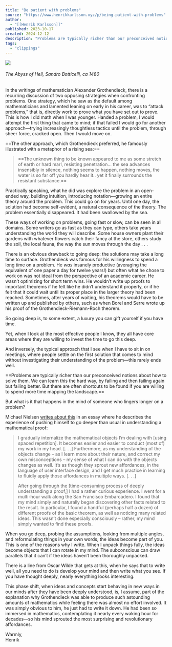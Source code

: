 ```yaml
---
title: "Be patient with problems"
source: "https://www.henrikkarlsson.xyz/p/being-patient-with-problems"
author:
  - "[[Henrik Karlsson]]"
published: 2023-10-17
created: 2024-12-12
description: "Problems are typically richer than our preconceived notions about how to solve them. Grothendieck, problem solving, patience and writing."
tags:
  - "clippings"
---
```

![](https://substackcdn.com/image/fetch/w_1456,c_limit,f_auto,q_auto:good,fl_progressive:steep/https%3A%2F%2Fsubstack-post-media.s3.amazonaws.com%2Fpublic%2Fimages%2Fb53dbb7a-b957-481c-8d0c-dbca8d0e6e57_1600x1090.png)

###### *The Abyss of Hell*, Sandro Botticelli, ca 1480

In the writings of mathematician Alexander Grothendieck, there is a recurring discussion of two opposing strategies when confronting problems. One strategy, which he saw as the default among mathematicians and lamented leaning on early in his career, was to “attack problems,” that is, directly work to prove what you have set out to prove. This is how I did math when I was younger. Handed a problem, I would attempt the first thing that came to mind; if that failed I would go for another approach—trying increasingly thoughtless tactics until the problem, through sheer force, cracked open. Then I would move on.

==The other approach, which Grothendieck preferred, he famously illustrated with a metaphor of a rising sea:== 

> ==The unknown thing to be known appeared to me as some stretch of earth or hard marl, resisting penetration… the sea advances insensibly in silence, nothing seems to happen, nothing moves, the water is so far off you hardly hear it.. yet it finally surrounds the resistant substance.==

Practically speaking, what he did was explore the problem in an open-ended way, building intuition, introducing notation—growing an entire theory around the problem. This could go on for years. Until one day, the solution had become self-evident, a natural consequence of the theory. The problem essentially disappeared. It had been swallowed by the sea.

These ways of working on problems, going fast or slow, can be seen in all domains. Some writers go as fast as they can type, others take years understanding the world they will describe. Some house owners plant their gardens with whatever flowers catch their fancy at the store, others study the soil, the local fauna, the way the sun moves through the day . . .

There is an obvious drawback to going deep: the solutions may take a long time to surface. Grothendieck was famous for his willingness to spend a long time on a problem. He *was* insanely productive (averaging the equivalent of one paper a day for twelve years!) but often what he chose to work on was not ideal from the perspective of an academic career. He wasn’t optimizing for short term wins. He wouldn’t write up proofs to important theorems if he felt like he didn’t understand it properly, or if he felt that it could wait until its proper place in the larger theory had been reached. Sometimes, after years of waiting, his theorems would have to be written up and published by others, such as when Borel and Serre wrote up his proof of the Grothendieck-Riemann-Roch theorem.

So going deep is, to some extent, a luxury you can gift yourself if you have time.

Yet, when I look at the most effective people I know, they all have core areas where they are willing to invest the time to go this deep. 

And inversely, the typical approach that I see when I have to sit in on meetings, where people settle on the first solution that comes to mind without investigating their understanding of the problem—this rarely ends well.

==Problems are typically richer than our preconceived notions about how to solve them. We can learn this the hard way, by failing and then failing again but failing better. But there are often shortcuts to be found if you are willing to spend more time mapping the landscape.==

But what is it that happens in the mind of someone who lingers longer on a problem?

Michael Nielsen [writes about this](https://cognitivemedium.com/srs-mathematics) in an essay where he describes the experience of pushing himself to go deeper than usual in understanding a mathematical proof:

> I gradually internalize the mathematical objects I’m dealing with \[using spaced repetition\]. It becomes easier and easier to conduct (most of) my work in my head. \[. . .\] Furthermore, as my understanding of the objects change – as I learn more about their nature, and correct my own misconceptions – my sense of what I can do with the objects changes as well. It’s as though they sprout new affordances, in the language of user interface design, and I get much practice in learning to fluidly apply those affordances in multiple ways. \[. . .\]
> 
> After going through the \[time-consuming process of deeply understanding a proof,\] I had a rather curious experience. I went for a multi-hour walk along the San Francisco Embarcadero. I found that my mind simply and naturally began discovering other facts related to the result. In particular, I found a handful (perhaps half a dozen) of different proofs of the basic theorem, as well as noticing many related ideas. This wasn’t done especially consciously – rather, my mind simply wanted to find these proofs.

When you go deep, probing the assumptions, looking from multiple angles, and reformulating things in your own words, the ideas become part of you. This is one of the reasons why I write. When I unpack things fully, the ideas become objects that I can rotate in my mind. The subconscious can draw parallels that it can’t if the ideas haven’t been thoroughly unpacked.

There is a line from Oscar Wilde that gets at this, when he says that to write well, all you need to do is develop your mind and then write what you see. If you have thought deeply, nearly everything looks interesting.

This phase shift, when ideas and concepts start behaving in new ways in our minds after they have been deeply understood, is, I assume, part of the explanation why Grothendieck was able to produce such astounding amounts of mathematics while feeling there was almost no effort involved. It was simply obvious to him, he just had to write it down. He had been so immersed in mathematics, contemplating it nearly every waking hour for decades—so his mind sprouted the most surprising and revolutionary affordances.

Warmly,  
Henrik